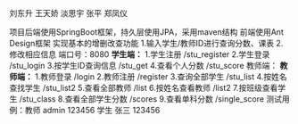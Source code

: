 
刘东升 
王天娇
淡思宇
张平
郑凤仪

项目后端使用SpringBoot框架，持久层使用JPA，采用maven结构 前端使用Ant Design框架
实现基本的增删改查功能 
    1.输入学生/教师ID进行查询分数、课表 
    2.修改相应信息
端口号：8080 
        **学生端：** 
        1.学生注册 /stu_register 
        2.学生登录 /stu_login 
        3.按学生ID查询信息 /stu_get 
        4.查看个人分数 /stu_score 教师端： 
        **教师端：**
        1.教师登录 /login 
        2.教师注册 /register 
        3.查询全部学生 /stu_list 
        4.按姓名查找学生 /stu_list2 
        5.查看全部教师 /list 
        6.按姓名查看教师 /list2 
        7.按班级查看学生 /stu_class 
        8.查看全部学生分数 /scores 
        9.查看单科分数 /single_score
测试用例：教师 admin 123456 学生 张三 123456
